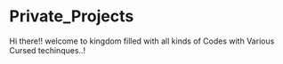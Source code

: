# Private_Projects

Hi there!!
welcome to kingdom filled with all kinds of Codes with Various Cursed techinques..!
